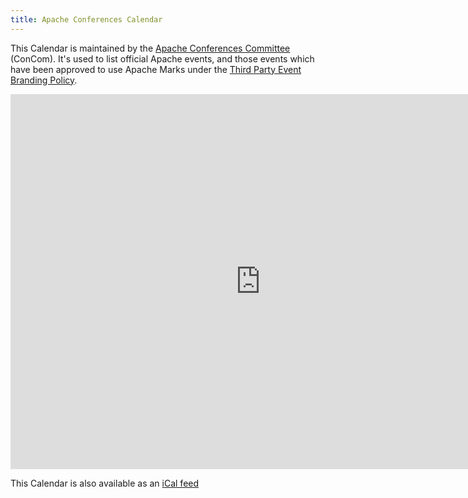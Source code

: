 ```yaml
---
title: Apache Conferences Calendar
---
```


This Calendar is maintained by the [Apache Conferences Committee][1] (ConCom). It's used to list official Apache events, and
those events which have been approved to use Apache Marks under the [Third Party Event Branding Policy][2].

<iframe src="https://www.google.com/calendar/embed?src=nerseigospses068jd57bk5ar8%40group.calendar.google.com&ctz=America/New_York"
style="border: 0" width="800" height="600" frameborder="0" scrolling="no"></iframe>

This Calendar is also available as an [iCal feed][3]


  [1]: https://www.apache.org/foundation/conferences.html
  [2]: https://www.apache.org/foundation/marks/events.html
  [3]: https://www.google.com/calendar/ical/nerseigospses068jd57bk5ar8%40group.calendar.google.com/public/basic.icsx
